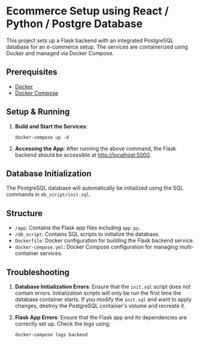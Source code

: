 # Ecommerce Setup using React / Python / Postgre Database

This project sets up a Flask backend with an integrated PostgreSQL database for an e-commerce setup. The services are containerized using Docker and managed via Docker Compose.

## Prerequisites

- [Docker](https://www.docker.com/get-started)
- [Docker Compose](https://docs.docker.com/compose/install/)

## Setup & Running


1. **Build and Start the Services**:
   ```
   docker-compose up -d
   ```

2. **Accessing the App**:
   After running the above command, the Flask backend should be accessible at [http://localhost:5000](http://localhost:5000).

## Database Initialization

The PostgreSQL database will automatically be initialized using the SQL commands in `db_script/init.sql`.

## Structure

- `/app`: Contains the Flask app files including `app.py`.
- `/db_script`: Contains SQL scripts to initialize the database. 
- `Dockerfile`: Docker configuration for building the Flask backend service.
- `docker-compose.yml`: Docker Compose configuration for managing multi-container services.

## Troubleshooting

1. **Database Initialization Errors**:
   Ensure that the `init.sql` script does not contain errors. Initialization scripts will only be run the first time the database container starts. If you modify the `init.sql` and want to apply changes, destroy the PostgreSQL container's volume and recreate it.

2. **Flask App Errors**:
   Ensure that the Flask app and its dependencies are correctly set up. Check the logs using:
   ```
   docker-compose logs backend
   ```
